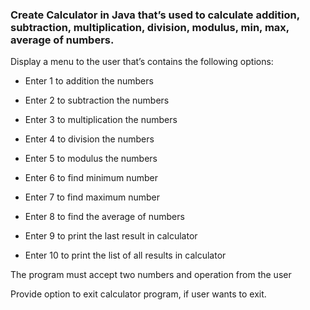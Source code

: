 ### Create Calculator in Java that’s used to calculate addition, subtraction, multiplication, division, modulus, min, max, average of numbers. 
Display a menu to the user that’s contains the following options: 

- Enter 1 to addition the numbers 

- Enter 2 to subtraction the numbers 

- Enter 3 to multiplication the numbers 

- Enter 4 to division the numbers 

- Enter 5 to modulus the numbers 

- Enter 6 to find minimum number 

- Enter 7 to find maximum number 

- Enter 8 to find the average of numbers 

- Enter 9 to print the last result in calculator 

- Enter 10 to print the list of all results in calculator 

The program must accept two numbers and operation from the user 

Provide option to exit calculator program, if user wants to exit. 
